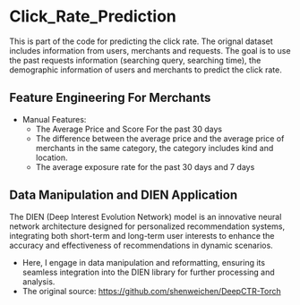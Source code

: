 # Click_Rate_Prediction
This is part of the code for predicting the click rate. The orignal dataset includes information from users, merchants and requests. The goal is to use the past requests information (searching query, searching time), the demographic information of users and merchants to predict the click rate.

## Feature Engineering For Merchants
* Manual Features:
    * The Average Price and Score For the past 30 days
    * The difference between the average price and the average price of merchants in the same category, the category includes kind and location.
    * The average exposure rate for the past 30 days and 7 days

## Data Manipulation and DIEN Application
The DIEN (Deep Interest Evolution Network) model is an innovative neural network architecture designed for personalized recommendation systems, integrating both short-term and long-term user interests to enhance the accuracy and effectiveness of recommendations in dynamic scenarios. 
* Here, I engage in data manipulation and reformatting, ensuring its seamless integration into the DIEN library for further processing and analysis.
* The original source: https://github.com/shenweichen/DeepCTR-Torch

